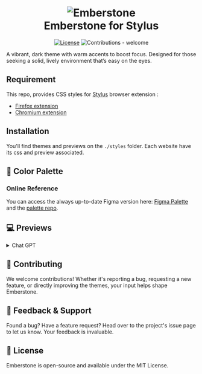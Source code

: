 <h1 align="center">
	<img src="https://avatars.githubusercontent.com/u/177791191?s=200&v=4" width="150" alt="Emberstone"/>
    <br/>
	Emberstone for Stylus
</h1>

<div align="center">

[![License](https://img.shields.io/badge/License-MIT-blue)](#license "License")
![Contributions - welcome](https://img.shields.io/badge/Contributions-welcome-blueviolet)

</div>

A vibrant, dark theme with warm accents to boost focus. Designed for those seeking a solid, lively environment that’s easy on the eyes.

## Requirement

This repo, provides CSS styles for [Stylus](https://github.com/openstyles/stylus) browser extension :
- [Firefox extension](https://addons.mozilla.org/fr/firefox/addon/styl-us/)
- [Chromium extension](https://chromewebstore.google.com/detail/stylus/clngdbkpkpeebahjckkjfobafhncgmne?hl=fr&pli=1)

## Installation

You'll find themes and previews on the `./styles` folder. Each website have its css and preview associated.

## 🎨 Color Palette

### Online Reference

You can access the always up-to-date Figma version here: [Figma Palette](https://www.figma.com/design/MVqAtxFct344uUigFxsbya/Emberstonbe-Theme-research?node-id=0-1&t=Ud7ZHjzNFhPdlMNp-1) and the [palette repo](https://github.com/Emberstone-theme/palette).

## 💻 Previews

<details>
  <summary>Chat GPT</summary>
	<div>
	<img src="./styles/chatgpt/preview.png" width="600" alt="Emberstone for chatgpt.com"/>
	</div>
</details>


## 💬 Contributing

We welcome contributions! Whether it's reporting a bug, requesting a new feature, or directly improving the themes, your input helps shape Emberstone.

## 📢 Feedback & Support

Found a bug? Have a feature request? Head over to the project's issue page to let us know. Your feedback is invaluable.

## 📜 License

Emberstone is open-source and available under the MIT License.

